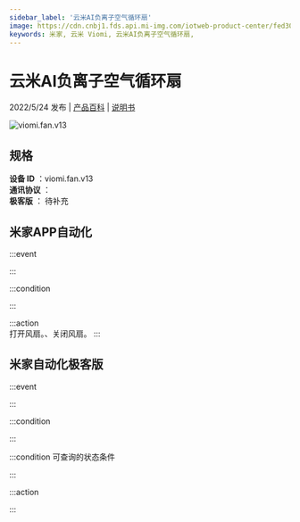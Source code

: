 ```yaml
---
sidebar_label: '云米AI负离子空气循环扇'
image: https://cdn.cnbj1.fds.api.mi-img.com/iotweb-product-center/fed3051c96ff4f042a1a706c60d42a6e_1650868481154.png?GalaxyAccessKeyId=AKVGLQWBOVIRQ3XLEW&Expires=9223372036854775807&Signature=I//PLe/qfaheC8kvfgCuDxv9ShE=
keywords: 米家, 云米 Viomi, 云米AI负离子空气循环扇, 
---
```

# 云米AI负离子空气循环扇

2022/5/24 发布 | [产品百科](https://home.mi.com/webapp/content/baike/product/index.html?model=viomi.fan.v13/) | [说明书](https://home.mi.com/views/introduction.html?model=viomi.fan.v13&region=cn)

![viomi.fan.v13](https://cdn.cnbj1.fds.api.mi-img.com/iotweb-product-center/fed3051c96ff4f042a1a706c60d42a6e_1650868481154.png?GalaxyAccessKeyId=AKVGLQWBOVIRQ3XLEW&Expires=9223372036854775807&Signature=I//PLe/qfaheC8kvfgCuDxv9ShE=)

## 规格  
> 
**设备 ID** ：viomi.fan.v13  
**通讯协议** ：  
**极客版**  ： 待补充 


## 米家APP自动化  

:::event  

:::

:::condition  

:::

:::action   
打开风扇。、关闭风扇。
:::

## 米家自动化极客版  

:::event  

:::

:::condition  

:::

:::condition 可查询的状态条件  

:::

:::action  

:::

        
